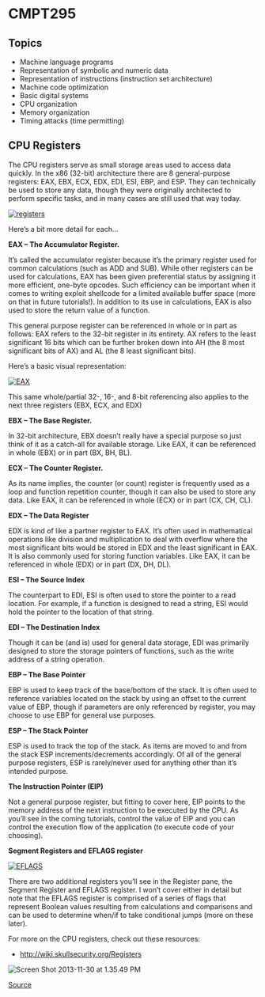 # CMPT295


## Topics
* Machine language programs
* Representation of symbolic and numeric data
* Representation of instructions (instruction set architecture)
* Machine code optimization
* Basic digital systems
* CPU organization
* Memory organization
* Timing attacks (time permitting)



## CPU Registers

The CPU registers serve as small storage areas used to access data quickly.  In the x86 (32-bit) architecture there are 8 general-purpose registers: EAX, EBX, ECX, EDX, EDI, ESI, EBP, and ESP.  They can technically be used to store any data, though they were originally architected to perform specific tasks, and in many cases are still used that way today.  

[![registers](http://www.securitysift.com/wp-content/uploads/2013/12/registers.png)](http://www.securitysift.com/wp-content/uploads/2013/12/registers.png)

Here’s a bit more detail for each…

**EAX – The Accumulator Register.** 

It’s called the accumulator register because it’s the primary register used for common calculations (such as ADD and SUB).  While other registers can be used for calculations, EAX has been given preferential status by assigning it more efficient, one-byte opcodes.  Such efficiency can be important when it comes to writing exploit shellcode for a limited available buffer space (more on that in future tutorials!).  In addition to its use in calculations, EAX is also used to store the return value of a function. 

This general purpose register can be referenced in whole or in part as follows: EAX refers to the 32-bit register in its entirety. AX refers to the least significant 16 bits which can be further broken down into AH (the 8 most significant bits of AX) and AL (the 8 least significant bits).

Here’s a basic visual representation:

[![EAX](http://www.securitysift.com/wp-content/uploads/2013/12/EAX.png)](http://www.securitysift.com/wp-content/uploads/2013/12/EAX.png)

This same whole/partial 32-, 16-, and 8-bit referencing also applies to the next three registers (EBX, ECX, and EDX)

**EBX – The Base Register.** 

In 32-bit architecture, EBX doesn’t really have a special purpose so just think of it as a catch-all for available storage.  Like EAX, it can be referenced in whole (EBX) or in part (BX, BH, BL).

**ECX – The Counter Register.** 

As its name implies, the counter (or count) register is frequently used as a loop and function repetition counter, though it can also be used to store any data.  Like EAX, it can be referenced in whole (ECX) or in part (CX, CH, CL).

**EDX – The Data Register**

EDX is kind of like a partner register to EAX. It’s often used in mathematical operations like division and multiplication to deal with overflow where the most significant bits would be stored in EDX and the least significant in EAX.  It is also commonly used for storing function variables.  Like EAX, it can be referenced in whole (EDX) or in part (DX, DH, DL).

**ESI – The Source Index**

The counterpart to EDI, ESI is often used to store the pointer to a read location.  For example, if a function is designed to read a string, ESI would hold the pointer to the location of that string.

**EDI – The Destination Index**

Though it can be (and is) used for general data storage, EDI was primarily designed to store the storage pointers of functions, such as the write address of a string operation.

**EBP – The Base Pointer**

EBP is used to keep track of the base/bottom of the stack.  It is often used to reference variables located on the stack by using an offset to the current value of EBP, though if parameters are only referenced by register, you may choose to use EBP for general use purposes.  

**ESP – The Stack Pointer**

ESP is used to track the top of the stack. As items are moved to and from the stack ESP increments/decrements accordingly.  Of all of the general purpose registers, ESP is rarely/never used for anything other than it’s intended purpose. 

**The Instruction Pointer (EIP)**

Not a general purpose register, but fitting to cover here, EIP points to the memory address of the next instruction to be executed by the CPU.  As you’ll see in the coming tutorials, control the value of EIP and you can control the execution flow of the application (to execute code of your choosing).  

**Segment Registers and EFLAGS register**

[![EFLAGS](http://www.securitysift.com/wp-content/uploads/2013/12/EFLAGS.png)](http://www.securitysift.com/wp-content/uploads/2013/12/EFLAGS.png)

There are two additional registers you’ll see in the Register pane, the Segment Register and EFLAGS register.  I won’t cover either in detail but note that the EFLAGS register is comprised of a series of flags that represent Boolean values resulting from calculations and comparisons and can be used to determine when/if to take conditional jumps (more on these later). 

For more on the CPU registers, check out these resources:

- <http://wiki.skullsecurity.org/Registers> 



![Screen Shot 2013-11-30 at 1.35.49 PM](http://www.securitysift.com/wp-content/uploads/2013/12/Screen-Shot-2013-11-30-at-1.35.49-PM.png)

[Source](<http://www.securitysift.com/windows-exploit-development-part-1-basics/>)